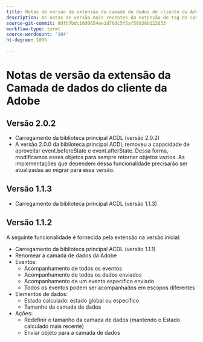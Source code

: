 ```yaml
---
title: Notas de versão da extensão da camada de dados do cliente da Adobe
description: As notas de versão mais recentes da extensão de tag da Camada de dados do cliente da Adobe na Adobe Experience Platform.
source-git-commit: 8dfb7bdc16d0654ee1d76dc5f5af50938b122d33
workflow-type: tm+mt
source-wordcount: '164'
ht-degree: 100%

---
```


# Notas de versão da extensão da Camada de dados do cliente da Adobe

## Versão 2.0.2

* Carregamento da biblioteca principal ACDL (versão 2.0.2)
* A versão 2.0.0 da biblioteca principal ACDL removeu a capacidade de aproveitar event.beforeState e event.afterState. Dessa forma, modificamos esses objetos para sempre retornar objetos vazios. As implementações que dependem dessa funcionalidade precisarão ser atualizadas ao migrar para essa versão.

## Versão 1.1.3

* Carregamento da biblioteca principal ACDL (versão 1.1.3)

## Versão 1.1.2

A seguinte funcionalidade é fornecida pela extensão na versão inicial:

* Carregamento da biblioteca principal ACDL (versão 1.1.1)
* Renomear a camada de dados da Adobe
* Eventos:
   * Acompanhamento de todos os eventos
   * Acompanhamento de todos os dados enviados
   * Acompanhamento de um evento específico enviado
   * Todos os eventos podem ser acompanhados em escopos diferentes
* Elementos de dados:
   * Estado calculado: estado global ou específico
   * Tamanho da camada de dados
* Ações:
   * Redefinir o tamanho da camada de dados (mantendo o Estado calculado mais recente)
   * Enviar objeto para a camada de dados
